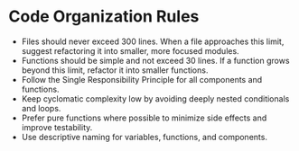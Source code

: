 # Code Organization Rules

- Files should never exceed 300 lines. When a file approaches this limit, suggest refactoring it into smaller, more focused modules.
- Functions should be simple and not exceed 30 lines. If a function grows beyond this limit, refactor it into smaller functions.
- Follow the Single Responsibility Principle for all components and functions.
- Keep cyclomatic complexity low by avoiding deeply nested conditionals and loops.
- Prefer pure functions where possible to minimize side effects and improve testability.
- Use descriptive naming for variables, functions, and components. 